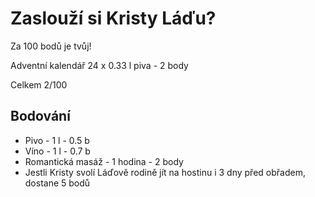 # Zaslouží si Kristy Láďu?
Za 100 bodů je tvůj!

Adventní kalendář 24 x 0.33 l piva - 2 body


Celkem 2/100

## Bodování
 - Pivo - 1 l - 0.5 b
 - Víno - 1 l - 0.7 b
 - Romantická masáž - 1 hodina - 2 body
 - Jestli Kristy svolí Láďově rodině jít na hostinu i 3 dny před obřadem, dostane 5 bodů
